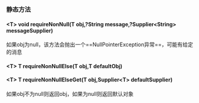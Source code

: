 ### 静态方法
#### \<T> void requireNonNull(T obj,?String message,?Supplier\<String> messageSupplier)
如果obj为null，该方法会抛出一个==NullPointerException异常==，可能有给定的消息
#### \<T> T requireNonNullElse(T obj,T defaultObj)
#### \<T> T requireNonNullElseGet(T obj,Supplier\<T> defaultSupplier)
如果obj不为null则返回obj，如果为null则返回默认对象